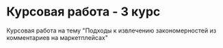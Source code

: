 # Курсовая работа - 3 курс
Курсовая работа на тему "Подходы к извлечению закономерностей из комментариев на маркетплейсах"
